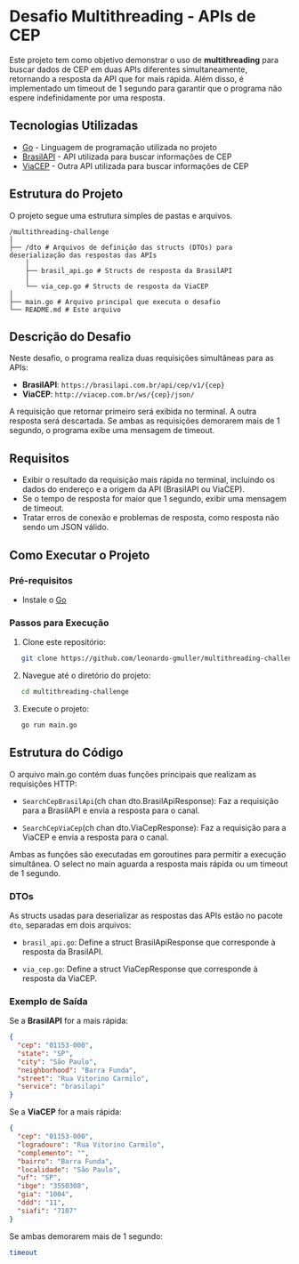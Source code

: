 # Desafio Multithreading - APIs de CEP

Este projeto tem como objetivo demonstrar o uso de **multithreading** para buscar dados de CEP em duas APIs diferentes simultaneamente, retornando a resposta da API que for mais rápida. Além disso, é implementado um timeout de 1 segundo para garantir que o programa não espere indefinidamente por uma resposta.

## Tecnologias Utilizadas

- [Go](https://golang.org/) - Linguagem de programação utilizada no projeto
- [BrasilAPI](https://brasilapi.com.br/) - API utilizada para buscar informações de CEP
- [ViaCEP](https://viacep.com.br/) - Outra API utilizada para buscar informações de CEP

## Estrutura do Projeto

O projeto segue uma estrutura simples de pastas e arquivos. 
```plaintext
/multithreading-challenge 
│ 
├── /dto # Arquivos de definição das structs (DTOs) para deserialização das respostas das APIs 
    │ 
    ├── brasil_api.go # Structs de resposta da BrasilAPI 
    │ 
    └── via_cep.go # Structs de resposta da ViaCEP 
│ 
├── main.go # Arquivo principal que executa o desafio 
└── README.md # Este arquivo
```


## Descrição do Desafio

Neste desafio, o programa realiza duas requisições simultâneas para as APIs:

- **BrasilAPI**: `https://brasilapi.com.br/api/cep/v1/{cep}`
- **ViaCEP**: `http://viacep.com.br/ws/{cep}/json/`

A requisição que retornar primeiro será exibida no terminal. A outra resposta será descartada. Se ambas as requisições demorarem mais de 1 segundo, o programa exibe uma mensagem de timeout.

## Requisitos

- Exibir o resultado da requisição mais rápida no terminal, incluindo os dados do endereço e a origem da API (BrasilAPI ou ViaCEP).
- Se o tempo de resposta for maior que 1 segundo, exibir uma mensagem de timeout.
- Tratar erros de conexão e problemas de resposta, como resposta não sendo um JSON válido.

## Como Executar o Projeto

### Pré-requisitos

- Instale o [Go](https://golang.org/dl/)

### Passos para Execução

1. Clone este repositório:

```bash
   git clone https://github.com/leonardo-gmuller/multithreading-challenge.git
```

2. Navegue até o diretório do projeto:
```bash
   cd multithreading-challenge
```

3. Execute o projeto:
```bash
   go run main.go
```

## Estrutura do Código

O arquivo main.go contém duas funções principais que realizam as requisições HTTP:

- `SearchCepBrasilApi`(ch chan dto.BrasilApiResponse): Faz a requisição para a BrasilAPI e envia a resposta para o canal.

- `SearchCepViaCep`(ch chan dto.ViaCepResponse): Faz a requisição para a ViaCEP e envia a resposta para o canal.

Ambas as funções são executadas em goroutines para permitir a execução simultânea. O select no main aguarda a resposta mais rápida ou um timeout de 1 segundo.

### DTOs
As structs usadas para deserializar as respostas das APIs estão no pacote `dto`, separadas em dois arquivos:

- `brasil_api.go`: Define a struct BrasilApiResponse que corresponde à resposta da BrasilAPI.

- `via_cep.go`: Define a struct ViaCepResponse que corresponde à resposta da ViaCEP.

### Exemplo de Saída
Se a **BrasilAPI** for a mais rápida:
```json
{
  "cep": "01153-000",
  "state": "SP",
  "city": "São Paulo",
  "neighborhood": "Barra Funda",
  "street": "Rua Vitorino Carmilo",
  "service": "brasilapi"
}
```

Se a **ViaCEP** for a mais rápida:
```json
{
  "cep": "01153-000",
  "logradouro": "Rua Vitorino Carmilo",
  "complemento": "",
  "bairro": "Barra Funda",
  "localidade": "São Paulo",
  "uf": "SP",
  "ibge": "3550308",
  "gia": "1004",
  "ddd": "11",
  "siafi": "7107"
}
```

Se ambas demorarem mais de 1 segundo:
```bash
timeout
```